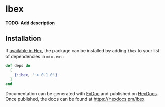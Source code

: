 # Ibex

**TODO: Add description**

## Installation

If [available in Hex](https://hex.pm/docs/publish), the package can be installed
by adding `ibex` to your list of dependencies in `mix.exs`:

```elixir
def deps do
  [
    {:ibex, "~> 0.1.0"}
  ]
end
```

Documentation can be generated with [ExDoc](https://github.com/elixir-lang/ex_doc)
and published on [HexDocs](https://hexdocs.pm). Once published, the docs can
be found at <https://hexdocs.pm/ibex>.

